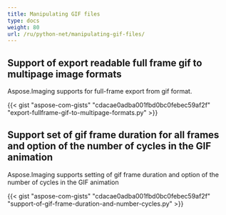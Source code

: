 ```yaml
---
title: Manipulating GIF files
type: docs
weight: 80
url: /ru/python-net/manipulating-gif-files/
---
```


## **Support of export readable full frame gif to multipage image formats**
Aspose.Imaging supports for full-frame export from gif format.

{{< gist "aspose-com-gists" "cdacae0adba001fbd0bc0febec59af2f" "export-fullframe-gif-to-multipage-formats.py" >}}

## **Support set of gif frame duration for all frames and option of the number of cycles in the GIF animation**
Aspose.Imaging supports setting of gif frame duration and option of the number of cycles in the GIF animation

{{< gist "aspose-com-gists" "cdacae0adba001fbd0bc0febec59af2f" "support-of-gif-frame-duration-and-number-cycles.py" >}}
